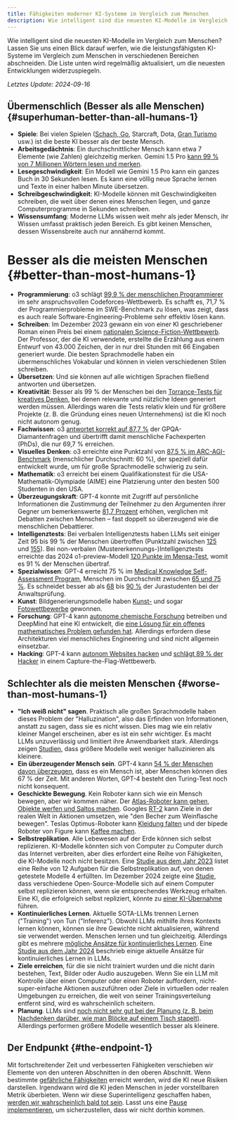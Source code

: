 ```yaml
---
title: Fähigkeiten moderner KI-Systeme im Vergleich zum Menschen
description: Wie intelligent sind die neuesten KI-Modelle im Vergleich zum Menschen?
---
```

Wie intelligent sind die neuesten KI-Modelle im Vergleich zum Menschen?
Lassen Sie uns einen Blick darauf werfen, wie die leistungsfähigsten KI-Systeme im Vergleich zum Menschen in verschiedenen Bereichen abschneiden.
Die Liste unten wird regelmäßig aktualisiert, um die neuesten Entwicklungen widerzuspiegeln.

_Letztes Update: 2024-09-16_

## Übermenschlich (Besser als alle Menschen) {#superhuman-better-than-all-humans-1}

- **Spiele**: Bei vielen Spielen ([Schach, Go](https://de.wikipedia.org/wiki/AlphaGo_Zero), Starcraft, Dota, [Gran Turismo](https://www.technologyreview.com/2022/07/19/1056176/sonys-racing-ai-destroyed-its-human-competitors-by-being-nice-and-fast/) usw.) ist die beste KI besser als der beste Mensch.
- **Arbeitsgedächtnis**: Ein durchschnittlicher Mensch kann etwa 7 Elemente (wie Zahlen) gleichzeitig merken. Gemini 1.5 Pro [kann 99 % von 7 Millionen Wörtern lesen und merken](https://blog.google/technology/ai/google-gemini-next-generation-model-february-2024/#sundar-note).
- **Lesegeschwindigkeit**: Ein Modell wie Gemini 1.5 Pro kann ein ganzes Buch in 30 Sekunden lesen. Es kann eine völlig neue Sprache lernen und Texte in einer halben Minute übersetzen.
- **Schreibgeschwindigkeit**: KI-Modelle können mit Geschwindigkeiten schreiben, die weit über denen eines Menschen liegen, und ganze Computerprogramme in Sekunden schreiben.
- **Wissensumfang**: Moderne LLMs wissen weit mehr als jeder Mensch, ihr Wissen umfasst praktisch jeden Bereich. Es gibt keinen Menschen, dessen Wissensbreite auch nur annähernd kommt.

# Besser als die meisten Menschen {#better-than-most-humans-1}

- **Programmierung**: o3 schlägt [99,9 % der menschlichen Programmierer](https://arxiv.org/abs/2502.06807) im sehr anspruchsvollen Codeforces-Wettbewerb. Es schafft es, 71,7 % der Programmierprobleme im SWE-Benchmark zu lösen, was zeigt, dass es auch reale Software-Engineering-Probleme sehr effektiv lösen kann.
- **Schreiben**: Im Dezember 2023 gewann ein von einer KI geschriebener Roman einen Preis bei einem [nationalen Science-Fiction-Wettbewerb](https://www.scmp.com/news/china/science/article/3245725/chinese-professor-used-ai-write-science-fiction-novel-then-it-won-national-award?campaign=3245725&module=perpetual_scroll_0&pgtype=article). Der Professor, der die KI verwendete, erstellte die Erzählung aus einem Entwurf von 43.000 Zeichen, der in nur drei Stunden mit 66 Eingaben generiert wurde. Die besten Sprachmodelle haben ein übermenschliches Vokabular und können in vielen verschiedenen Stilen schreiben.
- **Übersetzen**: Und sie können auf alle wichtigen Sprachen fließend antworten und übersetzen.
- **Kreativität**: Besser als 99 % der Menschen bei den [Torrance-Tests für kreatives Denken](https://neurosciencenews.com/ai-creativity-23585/), bei denen relevante und nützliche Ideen generiert werden müssen. Allerdings waren die Tests relativ klein und für größere Projekte (z. B. die Gründung eines neuen Unternehmens) ist die KI noch nicht autonom genug.
- **Fachwissen**: o3 [antwortet korrekt auf 87,7 %](https://openai.com/index/learning-to-reason-with-llms/) der GPQA-Diamantenfragen und übertrifft damit menschliche Fachexperten (PhDs), die nur 69,7 % erreichen.
- **Visuelles Denken**: o3 erreichte eine Punktzahl von [87,5 % im ARC-AGI-Benchmark](https://arcprize.org/blog/oai-o3-pub-breakthrough) (menschlicher Durchschnitt: 60 %), der speziell dafür entwickelt wurde, um für große Sprachmodelle schwierig zu sein.
- **Mathematik**: o3 erreicht bei einem Qualifikationstest für die USA-Mathematik-Olympiade (AIME) eine Platzierung unter den besten 500 Studenten in den USA.
- **Überzeugungskraft**: GPT-4 konnte mit Zugriff auf persönliche Informationen die Zustimmung der Teilnehmer zu den Argumenten ihrer Gegner um bemerkenswerte [81,7 Prozent](https://arxiv.org/abs/2403.14380) erhöhen, verglichen mit Debatten zwischen Menschen – fast doppelt so überzeugend wie die menschlichen Debattierer.
- **Intelligenztests**: Bei verbalen Intelligenztests haben LLMs seit einiger Zeit 95 bis 99 % der Menschen übertroffen (Punktzahl zwischen [125](https://medium.com/@soltrinox/the-i-q-of-gpt4-is-124-approx-2a29b7e5821e) und [155](https://www.scientificamerican.com/article/i-gave-chatgpt-an-iq-test-heres-what-i-discovered/)). Bei non-verbalen (Mustererkennungs-)Intelligenztests erreichte das 2024 o1-preview-Modell [120 Punkte im Mensa-Test](https://www.maximumtruth.org/p/massive-breakthrough-in-ai-intelligence), womit es 91 % der Menschen übertraf.
- **Spezialwissen**: GPT-4 erreicht 75 % im [Medical Knowledge Self-Assessment Program](https://openai.com/research/gpt-4), Menschen im Durchschnitt zwischen [65 und 75 %](https://pubmed.ncbi.nlm.nih.gov/420438/). Es schneidet besser ab als [68](https://papers.ssrn.com/sol3/papers.cfm?abstract_id=4441311) bis [90 %](https://law.stanford.edu/2023/04/19/gpt-4-passes-the-bar-exam-what-that-means-for-artificial-intelligence-tools-in-the-legal-industry/) der Jurastudenten bei der Anwaltsprüfung.
- **Kunst**: Bildgenerierungsmodelle haben [Kunst-](https://dataconomy.com/2022/09/26/ai-artwork-wins-art-competition) und sogar [Fotowettbewerbe](https://www.artnews.com/art-news/news/ai-generated-image-world-photography-organization-contest-artist-declines-award-1234664549) gewonnen.
- **Forschung**: GPT-4 kann [autonome chemische Forschung](https://www.nature.com/articles/s41586-023-06792-0) betreiben und DeepMind hat eine KI entwickelt, die [eine Lösung für ein offenes mathematisches Problem gefunden hat](https://www.nature.com/articles/s41586-023-06924-6). Allerdings erfordern diese Architekturen viel menschliches Engineering und sind nicht allgemein einsetzbar.
- **Hacking**: GPT-4 kann [autonom Websites hacken](https://arxiv.org/html/2402.06664v1) und [schlägt 89 % der Hacker](https://arxiv.org/pdf/2402.11814.pdf) in einem Capture-the-Flag-Wettbewerb.

## Schlechter als die meisten Menschen {#worse-than-most-humans-1}

- **"Ich weiß nicht" sagen**. Praktisch alle großen Sprachmodelle haben dieses Problem der "Halluzination", also das Erfinden von Informationen, anstatt zu sagen, dass sie es nicht wissen. Dies mag wie ein relativ kleiner Mangel erscheinen, aber es ist ein sehr wichtiger. Es macht LLMs unzuverlässig und limitiert ihre Anwendbarkeit stark. Allerdings zeigen [Studien](https://arxiv.org/html/2403.04307v1), dass größere Modelle weit weniger halluzinieren als kleinere.
- **Ein überzeugender Mensch sein**. GPT-4 kann [54 % der Menschen davon überzeugen](https://arxiv.org/abs/2405.08007), dass es ein Mensch ist, aber Menschen können dies 67 % der Zeit. Mit anderen Worten, GPT-4 besteht den Turing-Test noch nicht konsequent.
- **Geschickte Bewegung**. Kein Roboter kann sich wie ein Mensch bewegen, aber wir kommen näher. Der [Atlas-Roboter kann gehen, Objekte werfen und Saltos machen](https://www.youtube.com/watch?v=-e1_QhJ1EhQ). Googles [RT-2](https://www.deepmind.com/blog/rt-2-new-model-translates-vision-and-language-into-action) kann Ziele in der realen Welt in Aktionen umsetzen, wie "den Becher zum Weinflasche bewegen". Teslas Optimus-Roboter kann [Kleidung falten](https://electrek.co/2024/01/15/tesla-optimus-robot-cant-build-cars-folding-clothes/) und der bipede Roboter von Figure kann [Kaffee machen](https://www.youtube.com/watch?v=Q5MKo7Idsok).
- **Selbstreplikation**. Alle Lebewesen auf der Erde können sich selbst replizieren. KI-Modelle könnten sich von Computer zu Computer durch das Internet verbreiten, aber dies erfordert eine Reihe von Fähigkeiten, die KI-Modelle noch nicht besitzen. Eine [Studie aus dem Jahr 2023](https://arxiv.org/abs/2312.11671) listet eine Reihe von 12 Aufgaben für die Selbstreplikation auf, von denen getestete Modelle 4 erfüllten. Im Dezember 2024 zeigte eine [Studie](https://github.com/WhitzardIndex/self-replication-research/blob/main/AI-self-replication-fudan.pdf), dass verschiedene Open-Source-Modelle sich auf einem Computer selbst replizieren können, wenn sie entsprechendes Werkzeug erhalten. Eine KI, die erfolgreich selbst repliziert, könnte zu [einer KI-Übernahme](/ai-takeover) führen.
- **Kontinuierliches Lernen**. Aktuelle SOTA-LLMs trennen Lernen ("Training") von Tun ("Inferenz"). Obwohl LLMs mithilfe ihres Kontexts lernen können, können sie ihre Gewichte nicht aktualisieren, während sie verwendet werden. Menschen lernen und tun gleichzeitig. Allerdings gibt es mehrere [mögliche Ansätze für kontinuierliches Lernen](https://arxiv.org/abs/2302.00487). Eine [Studie aus dem Jahr 2024](https://arxiv.org/html/2402.01364v2) beschrieb einige aktuelle Ansätze für kontinuierliches Lernen in LLMs.
- **Ziele erreichen**, für die sie nicht trainiert wurden und die nicht darin bestehen, Text, Bilder oder Audio auszugeben. Wenn Sie ein LLM mit Kontrolle über einen Computer oder einen Roboter auffordern, nicht-super-einfache Aktionen auszuführen oder Ziele in virtuellen oder realen Umgebungen zu erreichen, die weit von seiner Trainingsverteilung entfernt sind, wird es wahrscheinlich scheitern.
- **Planung**. LLMs sind [noch nicht sehr gut bei der Planung (z. B. beim Nachdenken darüber, wie man Blöcke auf einem Tisch stapelt)](https://openreview.net/pdf?id=YXogl4uQUO). Allerdings performen größere Modelle wesentlich besser als kleinere.

## Der Endpunkt {#the-endpoint-1}

Mit fortschreitender Zeit und verbesserten Fähigkeiten verschieben wir Elemente von den unteren Abschnitten in den oberen Abschnitt.
Wenn bestimmte [gefährliche Fähigkeiten](/dangerous-capabilities) erreicht werden, wird die KI neue Risiken darstellen.
Irgendwann wird die KI jeden Menschen in jeder vorstellbaren Metrik überbieten.
Wenn wir diese Superintelligenz geschaffen haben, [werden wir wahrscheinlich bald tot sein](/ai-takeover).
Lasst uns eine [Pause implementieren](/proposal), um sicherzustellen, dass wir nicht dorthin kommen.
